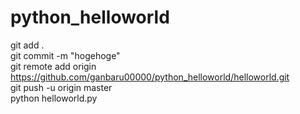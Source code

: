 # python_helloworld
git add .  
git commit -m "hogehoge"  
git remote add origin https://github.com/ganbaru00000/python_helloworld/helloworld.git  
git push -u origin master  
python helloworld.py